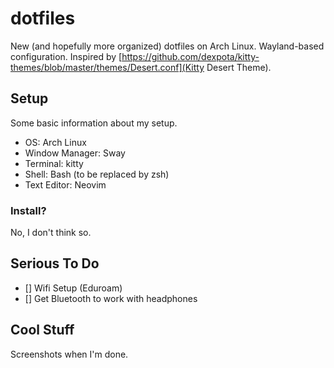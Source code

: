 # dotfiles
New (and hopefully more organized) dotfiles on Arch Linux. Wayland-based configuration. Inspired by [https://github.com/dexpota/kitty-themes/blob/master/themes/Desert.conf](Kitty Desert Theme).

## Setup
Some basic information about my setup.
- OS: Arch Linux
- Window Manager: Sway
- Terminal: kitty
- Shell: Bash (to be replaced by zsh)
- Text Editor: Neovim

### Install?
No, I don't think so.

## Serious To Do
- [] Wifi Setup (Eduroam)
- [] Get Bluetooth to work with headphones

## Cool Stuff
Screenshots when I'm done.
